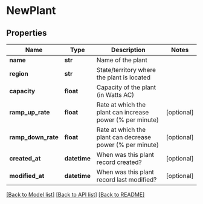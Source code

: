 # NewPlant

## Properties
Name | Type | Description | Notes
------------ | ------------- | ------------- | -------------
**name** | **str** | Name of the plant | 
**region** | **str** | State/territory where the plant is located | 
**capacity** | **float** | Capacity of the plant (in Watts AC) | 
**ramp_up_rate** | **float** | Rate at which the plant can increase power (% per minute) | [optional] 
**ramp_down_rate** | **float** | Rate at which the plant can decrease power (% per minute) | [optional] 
**created_at** | **datetime** | When was this plant record created? | [optional] 
**modified_at** | **datetime** | When was this plant record last modified? | [optional] 

[[Back to Model list]](../README.md#documentation-for-models) [[Back to API list]](../README.md#documentation-for-api-endpoints) [[Back to README]](../README.md)

